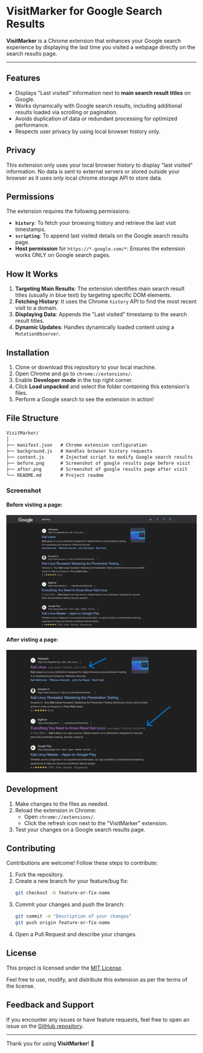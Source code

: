 
# VisitMarker for Google Search Results

**VisitMarker** is a Chrome extension that enhances your Google search experience by displaying the last time you visited a webpage directly on the search results page.

---

## Features

- Displays "Last visited" information next to **main search result titles** on Google.
- Works dynamically with Google search results, including additional results loaded via scrolling or pagination.
- Avoids duplication of data or redundant processing for optimized performance.
- Respects user privacy by using local browser history only.


## Privacy

This extension only uses your local browser history to display "last visited" information. No data is sent to external servers or stored outside your browser as it uses only local chrome.storage API to store data.


## Permissions

The extension requires the following permissions:

- **`history`**: To fetch your browsing history and retrieve the last visit timestamps.
- **`scripting`**: To append last visited details on the Google search results page.
- **Host permission** for `https://*.google.com/*`: Ensures the extension works ONLY on Google search pages.



## How It Works

1. **Targeting Main Results**: The extension identifies main search result titles (usually in blue text) by targeting specific DOM elements.
2. **Fetching History**: It uses the Chrome `history` API to find the most recent visit to a domain.
3. **Displaying Data**: Appends the "Last visited" timestamp to the search result titles.
4. **Dynamic Updates**: Handles dynamically loaded content using a `MutationObserver`.



## Installation

1. Clone or download this repository to your local machine.
2. Open Chrome and go to `chrome://extensions/`.
3. Enable **Developer mode** in the top right corner.
4. Click **Load unpacked** and select the folder containing this extension's files.
5. Perform a Google search to see the extension in action!



## File Structure

```
VisitMarker/
│
├── manifest.json   # Chrome extension configuration
├── background.js   # Handles browser history requests
├── content.js      # Injected script to modify Google search results
├── before.png      # Screenshot of google results page before visit
├── after.png       # Screenshot of google results page after visit
└── README.md       # Project readme
```


### Screenshot
#### Before visting a page: 
![Before Visit](before.png)

#### After visting a page: 
![After Visit](after.png)



## Development

1. Make changes to the files as needed.
2. Reload the extension in Chrome:
   - Open `chrome://extensions/`.
   - Click the refresh icon next to the "VisitMarker" extension.
3. Test your changes on a Google search results page.



## Contributing

Contributions are welcome! Follow these steps to contribute:

1. Fork the repository.
2. Create a new branch for your feature/bug fix:
   ```bash
   git checkout -b feature-or-fix-name
   ```
3. Commit your changes and push the branch:
   ```bash
   git commit -m "Description of your changes"
   git push origin feature-or-fix-name
   ```
4. Open a Pull Request and describe your changes.




## License

This project is licensed under the [MIT License](LICENSE).

Feel free to use, modify, and distribute this extension as per the terms of the license.



## Feedback and Support

If you encounter any issues or have feature requests, feel free to open an issue on the [GitHub repository](https://github.com/dhamodaran-pandiyan/VisitMarker).

---

Thank you for using **VisitMarker**! 🚀
